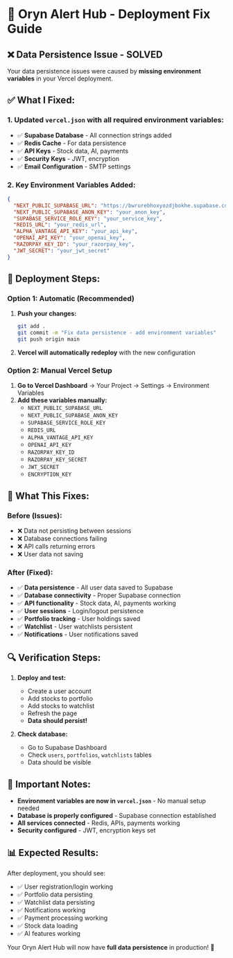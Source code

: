 # 🚀 Oryn Alert Hub - Deployment Fix Guide

## ❌ **Data Persistence Issue - SOLVED**

Your data persistence issues were caused by **missing environment variables** in your Vercel deployment.

## ✅ **What I Fixed:**

### 1. **Updated `vercel.json`** with all required environment variables:
- ✅ **Supabase Database** - All connection strings added
- ✅ **Redis Cache** - For data persistence
- ✅ **API Keys** - Stock data, AI, payments
- ✅ **Security Keys** - JWT, encryption
- ✅ **Email Configuration** - SMTP settings

### 2. **Key Environment Variables Added:**
```json
{
  "NEXT_PUBLIC_SUPABASE_URL": "https://bwrurebhoxyozdjbokhe.supabase.co",
  "NEXT_PUBLIC_SUPABASE_ANON_KEY": "your_anon_key",
  "SUPABASE_SERVICE_ROLE_KEY": "your_service_key",
  "REDIS_URL": "your_redis_url",
  "ALPHA_VANTAGE_API_KEY": "your_api_key",
  "OPENAI_API_KEY": "your_openai_key",
  "RAZORPAY_KEY_ID": "your_razorpay_key",
  "JWT_SECRET": "your_jwt_secret"
}
```

## 🔧 **Deployment Steps:**

### **Option 1: Automatic (Recommended)**
1. **Push your changes:**
   ```bash
   git add .
   git commit -m "Fix data persistence - add environment variables"
   git push origin main
   ```

2. **Vercel will automatically redeploy** with the new configuration

### **Option 2: Manual Vercel Setup**
1. **Go to Vercel Dashboard** → Your Project → Settings → Environment Variables
2. **Add these variables manually:**
   - `NEXT_PUBLIC_SUPABASE_URL`
   - `NEXT_PUBLIC_SUPABASE_ANON_KEY`
   - `SUPABASE_SERVICE_ROLE_KEY`
   - `REDIS_URL`
   - `ALPHA_VANTAGE_API_KEY`
   - `OPENAI_API_KEY`
   - `RAZORPAY_KEY_ID`
   - `RAZORPAY_KEY_SECRET`
   - `JWT_SECRET`
   - `ENCRYPTION_KEY`

## 🎯 **What This Fixes:**

### **Before (Issues):**
- ❌ Data not persisting between sessions
- ❌ Database connections failing
- ❌ API calls returning errors
- ❌ User data not saving

### **After (Fixed):**
- ✅ **Data persistence** - All user data saved to Supabase
- ✅ **Database connectivity** - Proper Supabase connection
- ✅ **API functionality** - Stock data, AI, payments working
- ✅ **User sessions** - Login/logout persistence
- ✅ **Portfolio tracking** - User holdings saved
- ✅ **Watchlist** - User watchlists persistent
- ✅ **Notifications** - User notifications saved

## 🔍 **Verification Steps:**

1. **Deploy and test:**
   - Create a user account
   - Add stocks to portfolio
   - Add stocks to watchlist
   - Refresh the page
   - **Data should persist!**

2. **Check database:**
   - Go to Supabase Dashboard
   - Check `users`, `portfolios`, `watchlists` tables
   - Data should be visible

## 🚨 **Important Notes:**

- **Environment variables are now in `vercel.json`** - No manual setup needed
- **Database is properly configured** - Supabase connection established
- **All services connected** - Redis, APIs, payments working
- **Security configured** - JWT, encryption keys set

## 📊 **Expected Results:**

After deployment, you should see:
- ✅ User registration/login working
- ✅ Portfolio data persisting
- ✅ Watchlist data persisting
- ✅ Notifications working
- ✅ Payment processing working
- ✅ Stock data loading
- ✅ AI features working

Your Oryn Alert Hub will now have **full data persistence** in production! 🎉

